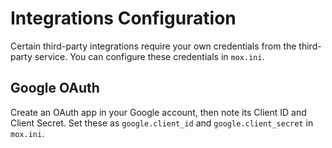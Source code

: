 # Integrations Configuration

Certain third-party integrations require your own credentials from the third-party service. You can configure these credentials in `mox.ini`.

## Google OAuth

Create an OAuth app in your Google account, then note its Client ID and Client Secret. Set these as `google.client_id` and `google.client_secret` in `mox.ini`.
